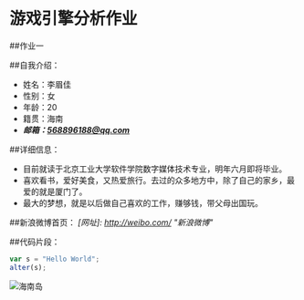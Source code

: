 # 游戏引擎分析作业
##作业一


##自我介绍：

* 姓名：李眉佳
* 性别：女
* 年龄：20
* 籍贯：海南
* ***邮箱：568896188@qq.com***

##详细信息：
* 目前就读于北京工业大学软件学院数字媒体技术专业，明年六月即将毕业。
* 喜欢看书，爱好美食，又热爱旅行。去过的众多地方中，除了自己的家乡，最爱的就是厦门了。
* 最大的梦想，就是以后做自己喜欢的工作，赚够钱，带父母出国玩。

##新浪微博首页：
*[网址]: <http://weibo.com/>  "新浪微博"*

##代码片段：
 ```javascript
 var s = "Hello World";
 alter(s);
 ```
 
 ![海南岛](http://www.szcctcct.com/profiles/space/sites/100558/files/images/2013-03/28-320.jpg)
 
 



